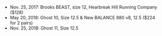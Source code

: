 - Nov. 25, 2017: Brooks BEAST, size 12, Hearbreak Hill Running Company ($128)
- May 20, 2018: Ghost 10, Size 12.5 & New BALANCE 880 v8, 12.5 ($224 for 2 pairs)
- Nov. 25, 2018: Ghost 11, Size 12.5
